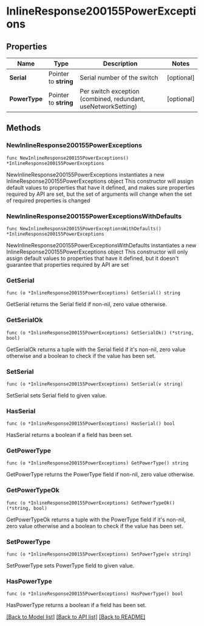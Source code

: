 # InlineResponse200155PowerExceptions

## Properties

Name | Type | Description | Notes
------------ | ------------- | ------------- | -------------
**Serial** | Pointer to **string** | Serial number of the switch | [optional] 
**PowerType** | Pointer to **string** | Per switch exception (combined, redundant, useNetworkSetting) | [optional] 

## Methods

### NewInlineResponse200155PowerExceptions

`func NewInlineResponse200155PowerExceptions() *InlineResponse200155PowerExceptions`

NewInlineResponse200155PowerExceptions instantiates a new InlineResponse200155PowerExceptions object
This constructor will assign default values to properties that have it defined,
and makes sure properties required by API are set, but the set of arguments
will change when the set of required properties is changed

### NewInlineResponse200155PowerExceptionsWithDefaults

`func NewInlineResponse200155PowerExceptionsWithDefaults() *InlineResponse200155PowerExceptions`

NewInlineResponse200155PowerExceptionsWithDefaults instantiates a new InlineResponse200155PowerExceptions object
This constructor will only assign default values to properties that have it defined,
but it doesn't guarantee that properties required by API are set

### GetSerial

`func (o *InlineResponse200155PowerExceptions) GetSerial() string`

GetSerial returns the Serial field if non-nil, zero value otherwise.

### GetSerialOk

`func (o *InlineResponse200155PowerExceptions) GetSerialOk() (*string, bool)`

GetSerialOk returns a tuple with the Serial field if it's non-nil, zero value otherwise
and a boolean to check if the value has been set.

### SetSerial

`func (o *InlineResponse200155PowerExceptions) SetSerial(v string)`

SetSerial sets Serial field to given value.

### HasSerial

`func (o *InlineResponse200155PowerExceptions) HasSerial() bool`

HasSerial returns a boolean if a field has been set.

### GetPowerType

`func (o *InlineResponse200155PowerExceptions) GetPowerType() string`

GetPowerType returns the PowerType field if non-nil, zero value otherwise.

### GetPowerTypeOk

`func (o *InlineResponse200155PowerExceptions) GetPowerTypeOk() (*string, bool)`

GetPowerTypeOk returns a tuple with the PowerType field if it's non-nil, zero value otherwise
and a boolean to check if the value has been set.

### SetPowerType

`func (o *InlineResponse200155PowerExceptions) SetPowerType(v string)`

SetPowerType sets PowerType field to given value.

### HasPowerType

`func (o *InlineResponse200155PowerExceptions) HasPowerType() bool`

HasPowerType returns a boolean if a field has been set.


[[Back to Model list]](../README.md#documentation-for-models) [[Back to API list]](../README.md#documentation-for-api-endpoints) [[Back to README]](../README.md)


